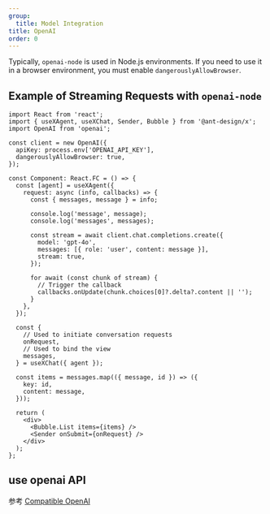 ```yaml
---
group:
  title: Model Integration
title: OpenAI
order: 0
---
```


Typically, `openai-node` is used in Node.js environments. If you need to use it in a browser environment, you must enable `dangerouslyAllowBrowser`.

## Example of Streaming Requests with `openai-node`

```tsx
import React from 'react';
import { useXAgent, useXChat, Sender, Bubble } from '@ant-design/x';
import OpenAI from 'openai';

const client = new OpenAI({
  apiKey: process.env['OPENAI_API_KEY'],
  dangerouslyAllowBrowser: true,
});

const Component: React.FC = () => {
  const [agent] = useXAgent({
    request: async (info, callbacks) => {
      const { messages, message } = info;

      console.log('message', message);
      console.log('messages', messages);

      const stream = await client.chat.completions.create({
        model: 'gpt-4o',
        messages: [{ role: 'user', content: message }],
        stream: true,
      });

      for await (const chunk of stream) {
        // Trigger the callback
        callbacks.onUpdate(chunk.choices[0]?.delta?.content || '');
      }
    },
  });

  const {
    // Used to initiate conversation requests
    onRequest,
    // Used to bind the view
    messages,
  } = useXChat({ agent });

  const items = messages.map(({ message, id }) => ({
    key: id,
    content: message,
  }));

  return (
    <div>
      <Bubble.List items={items} />
      <Sender onSubmit={onRequest} />
    </div>
  );
};
```

## use openai API

参考 [Compatible OpenAI](/docs/react/model-use-qwen)
